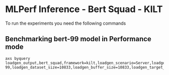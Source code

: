 # MLPerf Inference - Bert Squad - KILT

To run the experiments you need the following commands

## Benchmarking bert-99 model in Performance mode
```
axs byquery loadgen_output,bert_squad,framework=kilt,loadgen_scenario=Server,loadgen_mode=PerformanceOnly,model_name=bert-99,loadgen_dataset_size=10833,loadgen_buffer_size=10833,loadgen_target_qps=9775
```

